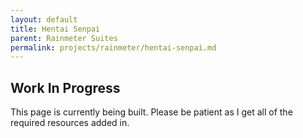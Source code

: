 ```yaml
---
layout: default
title: Hentai Senpai
parent: Rainmeter Suites
permalink: projects/rainmeter/hentai-senpai.md
---
```



## Work In Progress

This page is currently being built. Please be patient as I get all of the required resources added in.
